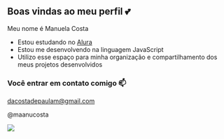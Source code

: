 ## Boas vindas ao meu perfil 💕

Meu nome é Manuela Costa

- Estou estudando no [Alura](https://www.alura.co.br)
- Estou me desenvolvendo na linguagem JavaScript
- Utilizo esse espaço para minha organização e compartilhamento dos meus projetos desenvolvidos

### Você entrar em contato comigo 📫

dacostadepaulam@gmail.com

@maanucosta

![](https://media.tenor.com/1axZEJYIoeUAAAAi/love.gif)
